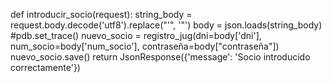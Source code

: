 def introducir_socio(request):
    string_body = request.body.decode('utf8').replace("'", '"') 
    body = json.loads(string_body)
    #pdb.set_trace()
    nuevo_socio = registro_jug(dni=body['dni'], num_socio=body['num_socio'], contraseña=body["contraseña"])
    nuevo_socio.save()
    return JsonResponse({'message': 'Socio introducido correctamente'})

